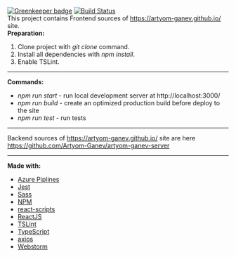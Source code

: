 [![Greenkeeper badge](https://badges.greenkeeper.io/Artyom-Ganev/artyom-ganev-src.svg)](https://greenkeeper.io/) 
[![Build Status](https://dev.azure.com/aaganev/aaganev/_apis/build/status/Artyom-Ganev.artyom-ganev-src?branchName=master)](https://dev.azure.com/aaganev/aaganev/_build/latest?definitionId=5&branchName=master)  
This project contains Frontend sources of https://artyom-ganev.github.io/ site.  
**Preparation:**
1. Clone project with *git clone* command.
2. Install all dependencies with *npm install*.
3. Enable TSLint.  
- - - -
**Commands:**
* *npm run start* - run local development server at http://localhost:3000/
* *npm run build* - create an optimized production build before deploy to the site
* *npm run test* - run tests  
- - - -
Backend sources of https://artyom-ganev.github.io/ site are here https://github.com/Artyom-Ganev/artyom-ganev-server
- - - -
**Made with:**
* [Azure Piplines](https://azure.microsoft.com/en-us/services/devops/pipelines/)
* [Jest](https://jestjs.io/)
* [Sass](https://sass-lang.com//)
* [NPM](https://www.npmjs.com/)
* [react-scripts](https://www.npmjs.com/package/react-scripts)
* [ReactJS](https://reactjs.org/)
* [TSLint](https://palantir.github.io/tslint/)
* [TypeScript](https://www.typescriptlang.org)
* [axios](https://github.com/axios/axios/)
* [Webstorm](https://www.jetbrains.com/webstorm/)
